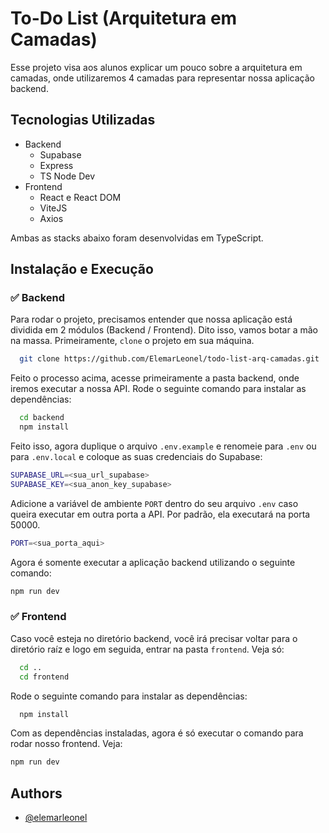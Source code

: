 # To-Do List (Arquitetura em Camadas)

Esse projeto visa aos alunos explicar um pouco sobre a arquitetura em camadas, onde utilizaremos 4 camadas para representar nossa aplicação backend.

## Tecnologias Utilizadas

- Backend
  - Supabase
  - Express
  - TS Node Dev
- Frontend
  - React e React DOM
  - ViteJS
  - Axios

Ambas as stacks abaixo foram desenvolvidas em TypeScript.

## Instalação e Execução

### ✅ Backend

Para rodar o projeto, precisamos entender que nossa aplicação está dividida em 2 módulos (Backend / Frontend). Dito isso, vamos botar a mão na massa. Primeiramente, `clone` o projeto em sua máquina.

```bash
  git clone https://github.com/ElemarLeonel/todo-list-arq-camadas.git
```

Feito o processo acima, acesse primeiramente a pasta backend, onde iremos executar a nossa API. Rode o seguinte comando para instalar as dependências:

```bash
  cd backend
  npm install
```

Feito isso, agora duplique o arquivo `.env.example` e renomeie para `.env` ou para `.env.local` e coloque as suas credenciais do Supabase:

```bash
SUPABASE_URL=<sua_url_supabase>
SUPABASE_KEY=<sua_anon_key_supabase>
```

Adicione a variável de ambiente `PORT` dentro do seu arquivo `.env` caso queira executar em outra porta a API. Por padrão, ela executará na porta 50000.

```bash
PORT=<sua_porta_aqui>
```

Agora é somente executar a aplicação backend utilizando o seguinte comando:

```bash
npm run dev
```

### ✅ Frontend

Caso você esteja no diretório backend, você irá precisar voltar para o diretório raíz e logo em seguida, entrar na pasta `frontend`. Veja só:

```bash
  cd ..
  cd frontend
```

Rode o seguinte comando para instalar as dependências:

```bash
  npm install
```

Com as dependências instaladas, agora é só executar o comando para rodar nosso frontend. Veja:

```bash
npm run dev
```

## Authors

- [@elemarleonel](https://github.com/ElemarLeonel/)
